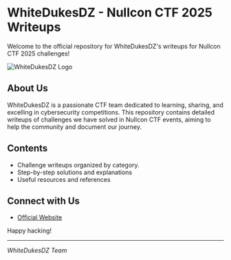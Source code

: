 # WhiteDukesDZ - Nullcon CTF 2025 Writeups

Welcome to the official repository for WhiteDukesDZ's writeups for Nullcon CTF 2025 challenges!

![WhiteDukesDZ Logo](https://whitedukesdz.ninja/logo.png)

## About Us
WhiteDukesDZ is a passionate CTF team dedicated to learning, sharing, and excelling in cybersecurity competitions. This repository contains detailed writeups of challenges we have solved in Nullcon CTF events, aiming to help the community and document our journey.

## Contents
- Challenge writeups organized by category.
- Step-by-step solutions and explanations
- Useful resources and references

## Connect with Us
- [Official Website](https://whitedukesdz.ninja)

Happy hacking!

---
*WhiteDukesDZ Team*